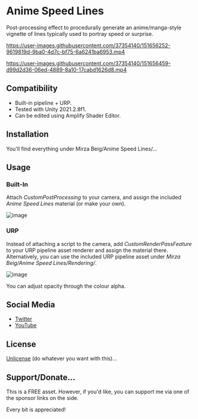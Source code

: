 # Anime Speed Lines

Post-processing effect to procedurally generate an anime/manga-style vignette of lines typically used to portray speed or surprise.
 
https://user-images.githubusercontent.com/37354140/151656252-9619819d-9ba0-4d7c-bf75-6a6241ba6953.mp4

https://user-images.githubusercontent.com/37354140/151656459-d99d2d36-06ed-4889-8a10-17cabd1626d8.mp4

## Compatibility

- Built-in pipeline + URP.
- Tested with Unity 2021.2.8f1. 
- Can be edited using Amplify Shader Editor.

## Installation

You'll find everything under Mirza Beig/Anime Speed Lines/...

## Usage

### Built-In

Attach _CustomPostProcessing_ to your camera, and assign the included _Anime Speed Lines_ material (or make your own).

![image](https://user-images.githubusercontent.com/37354140/151656519-394bb2b3-f03f-4fdd-b074-e29213be163a.png)

### URP

Instead of attaching a script to the camera, add _CustomRenderPassFeature_ to your URP pipeline asset renderer and assign the material there.
Alternatively, you can use the included URP pipeline asset under _Mirza Beig/Anime Speed Lines/Rendering/_.

![image](https://user-images.githubusercontent.com/37354140/151699803-cb90fed7-b244-4709-b106-e6c24435166a.png)

You can adjust opacity through the colour alpha.

## Social Media
- [Twitter](https://twitter.com/TheMirzaBeig/)
- [YouTube](https://www.youtube.com/c/MirzaBeig)

## License
[Unlicense](LICENSE) (do whatever you want with this)...

## Support/Donate...

This is a FREE asset. However, if you'd like, you can support me via one of the sponsor links on the side. 

Every bit is appreciated!
